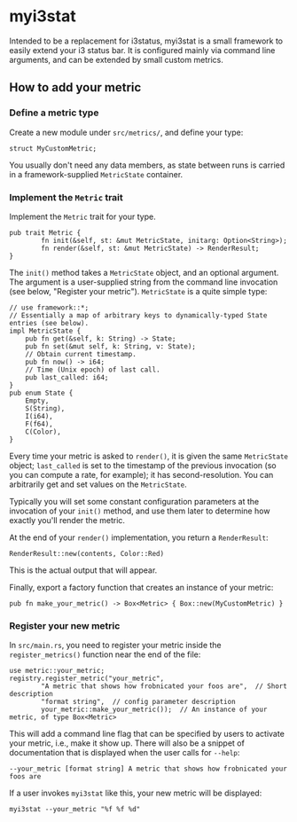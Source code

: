 # myi3stat

Intended to be a replacement for i3status, myi3stat is a small framework to
easily extend your i3 status bar. It is configured mainly via command line
arguments, and can be extended by small custom metrics.

## How to add your metric

### Define a metric type

Create a new module under `src/metrics/`, and define your type:

    struct MyCustomMetric;

You usually don't need any data members, as state between runs is carried in a
framework-supplied `MetricState` container.

### Implement the `Metric` trait

Implement the `Metric` trait for your type.

    pub trait Metric {
            fn init(&self, st: &mut MetricState, initarg: Option<String>);
            fn render(&self, st: &mut MetricState) -> RenderResult;
    }

The `init()` method takes a `MetricState` object, and an optional argument. The
argument is a user-supplied string from the command line invocation (see below,
"Register your metric"). `MetricState` is a quite simple type:

    // use framework::*;
    // Essentially a map of arbitrary keys to dynamically-typed State entries (see below).
    impl MetricState {
        pub fn get(&self, k: String) -> State;
        pub fn set(&mut self, k: String, v: State);
        // Obtain current timestamp.
        pub fn now() -> i64;
        // Time (Unix epoch) of last call.
        pub last_called: i64;
    }
    pub enum State {
        Empty,
        S(String),
        I(i64),
        F(f64),
        C(Color),
    }

Every time your metric is asked to `render()`, it is given the same
`MetricState` object; `last_called` is set to the timestamp of the previous
invocation (so you can compute a rate, for example); it has second-resolution.
You can arbitrarily get and set values on the `MetricState`.

Typically you will set some constant configuration parameters at the invocation
of your `init()` method, and use them later to determine how exactly you'll
render the metric.

At the end of your `render()` implementation, you return a `RenderResult`:

    RenderResult::new(contents, Color::Red)

This is the actual output that will appear.

Finally, export a factory function that creates an instance of your metric:

    pub fn make_your_metric() -> Box<Metric> { Box::new(MyCustomMetric) }

### Register your new metric

In `src/main.rs`, you need to register your metric inside the
`register_metrics()` function near the end of the file:

    use metric::your_metric;
    registry.register_metric("your_metric",
            "A metric that shows how frobnicated your foos are",  // Short description
            "format string",  // config parameter description
            your_metric::make_your_metric());  // An instance of your metric, of type Box<Metric>

This will add a command line flag that can be specified by users to activate
your metric, i.e., make it show up. There will also be a snippet of
documentation that is displayed when the user calls for `--help`:

    --your_metric [format string] A metric that shows how frobnicated your foos are

If a user invokes `myi3stat` like this, your new metric will be displayed:

    myi3stat --your_metric "%f %f %d"

